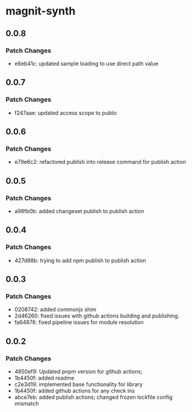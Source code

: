 # magnit-synth

## 0.0.8

### Patch Changes

- e6eb41c: updated sample loading to use direct path value

## 0.0.7

### Patch Changes

- f247aae: updated access scope to public

## 0.0.6

### Patch Changes

- e79e6c2: refactored publish into release command for publish action

## 0.0.5

### Patch Changes

- a98fb0b: added changeset publish to publish action

## 0.0.4

### Patch Changes

- 427d88b: trying to add npm publish to publish action

## 0.0.3

### Patch Changes

- 0208742: added commonjs shim
- 2d46260: fixed issues with github actions building and publishing.
- fa64876: fixed pipeline issues for module resolution

## 0.0.2

### Patch Changes

- 4850ef9: Updated pnpm version for github actions;
- 1b4450f: added readme
- c2e3d19: implemented base functionality for library
- 1b4450f: added github actions for any check ins
- abce7eb: added publish actions; changed frozen lockfile config mismatch
